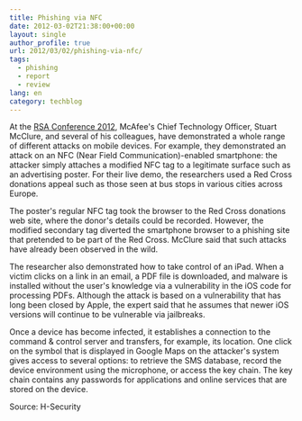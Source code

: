 ```yaml
---
title: Phishing via NFC
date: 2012-03-02T21:38:00+00:00
layout: single
author_profile: true
url: 2012/03/02/phishing-via-nfc/
tags:
  - phishing
  - report
  - review
lang: en
category: techblog
---
```

At the [RSA Conference 2012](http://www.rsaconference.com/events/2012/usa/mightier.htm), McAfee's Chief Technology Officer, Stuart McClure, and several of his colleagues, have demonstrated a whole range of different attacks on mobile devices. For example, they demonstrated an attack on an NFC (Near Field Communication)-enabled smartphone: the attacker simply attaches a modified NFC tag to a legitimate surface such as an advertising poster. For their live demo, the researchers used a Red Cross donations appeal such as those seen at bus stops in various cities across Europe. 

The poster's regular NFC tag took the browser to the Red Cross donations web site, where the donor's details could be recorded. However, the modified secondary tag diverted the smartphone browser to a phishing site that pretended to be part of the Red Cross. McClure said that such attacks have already been observed in the wild. 

The researcher also demonstrated how to take control of an iPad. When a victim clicks on a link in an email, a PDF file is downloaded, and malware is installed without the user's knowledge via a vulnerability in the iOS code for processing PDFs. Although the attack is based on a vulnerability that has long been closed by Apple, the expert said that he assumes that newer iOS versions will continue to be vulnerable via jailbreaks. 

Once a device has become infected, it establishes a connection to the command & control server and transfers, for example, its location. One click on the symbol that is displayed in Google Maps on the attacker's system gives access to several options: to retrieve the SMS database, record the device environment using the microphone, or access the key chain. The key chain contains any passwords for applications and online services that are stored on the device. 

Source: H-Security